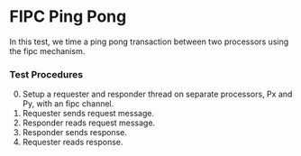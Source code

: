 FIPC Ping Pong
========================

In this test, we time a ping pong transaction between two processors using the fipc mechanism.

### Test Procedures
0. Setup a requester and responder thread on separate processors, Px and Py, with an fipc channel.
1. Requester sends request message.
2. Responder reads request message.
3. Responder sends response.
4. Requester reads response.
